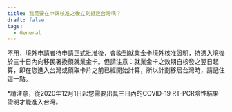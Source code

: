 ```yaml
---
title: 我需要在申請核准之後立刻抵達台灣嗎？
draft: false
tags:
  - General
---
```

不用，境外申請者待申請正式批准後，會收到就業金卡境外核准證明，持憑入境後於三十日內向移民署換領就業金卡。但請注意：就業金卡之效期自核發之翌日起算，即在您進入台灣或領取卡片之前已經開始計算，所以計劃移居台灣時，請記住這一點。

\*請注意，從2020年12月1日起您需要出具三日內的COVID-19 RT-PCR陰性結果證明才能進入台灣。